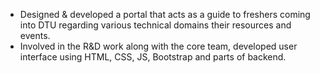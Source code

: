 - Designed & developed a portal that acts as a guide to freshers coming into DTU regarding various technical domains their resources and events.
- Involved in the R&D work along with the core team, developed user interface using HTML, CSS, JS, Bootstrap and parts of backend.
